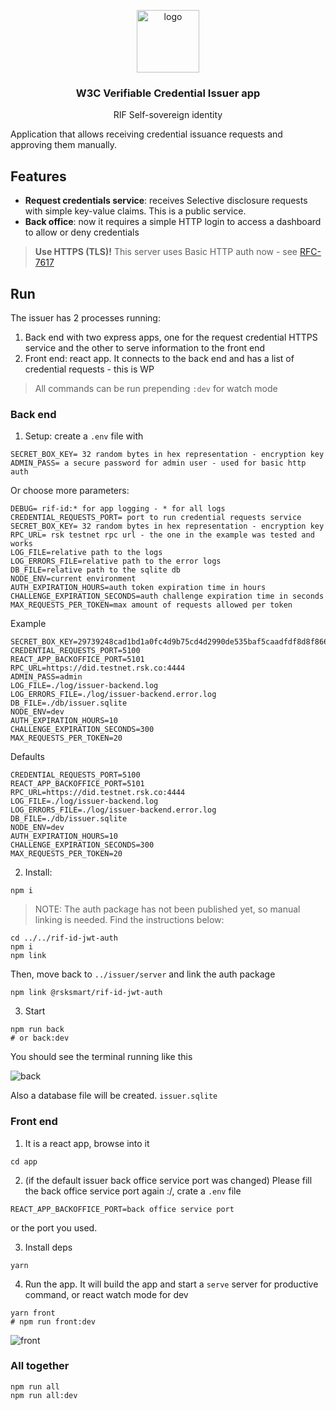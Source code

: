 <p align="middle">
    <img src="https://www.rifos.org/assets/img/logo.svg" alt="logo" height="100" >
</p>
<h3 align="middle">W3C Verifiable Credential Issuer app</h3>
<p align="middle">
    RIF Self-sovereign identity
</p>

Application that allows receiving credential issuance requests and approving them manually.

## Features

- **Request credentials service**: receives Selective disclosure requests with simple key-value claims. This is a public service.
- **Back office**: now it requires a simple HTTP login to access a dashboard to allow or deny credentials

> **Use HTTPS (TLS)!** This server uses Basic HTTP auth now - see [RFC-7617](https://tools.ietf.org/html/rfc7617)

## Run

The issuer has 2 processes running:

1. Back end with two express apps, one for the request credential HTTPS service and the other to serve information to the front end
2. Front end: react app. It connects to the back end and has a list of credential requests - this is WP

> All commands can be run prepending  `:dev` for watch mode

### Back end

1. Setup: create a `.env` file with

  ```
  SECRET_BOX_KEY= 32 random bytes in hex representation - encryption key
  ADMIN_PASS= a secure password for admin user - used for basic http auth
  ```

  Or choose more parameters:

  ```
  DEBUG= rif-id:* for app logging - * for all logs
  CREDENTIAL_REQUESTS_PORT= port to run credential requests service
  SECRET_BOX_KEY= 32 random bytes in hex representation - encryption key
  RPC_URL= rsk testnet rpc url - the one in the example was tested and works
  LOG_FILE=relative path to the logs
  LOG_ERRORS_FILE=relative path to the error logs
  DB_FILE=relative path to the sqlite db
  NODE_ENV=current environment
  AUTH_EXPIRATION_HOURS=auth token expiration time in hours
  CHALLENGE_EXPIRATION_SECONDS=auth challenge expiration time in seconds
  MAX_REQUESTS_PER_TOKEN=max amount of requests allowed per token
  ```

  Example

  ```
  SECRET_BOX_KEY=29739248cad1bd1a0fc4d9b75cd4d2990de535baf5caadfdf8d8f86664aa830c
  CREDENTIAL_REQUESTS_PORT=5100
  REACT_APP_BACKOFFICE_PORT=5101
  RPC_URL=https://did.testnet.rsk.co:4444
  ADMIN_PASS=admin
  LOG_FILE=./log/issuer-backend.log
  LOG_ERRORS_FILE=./log/issuer-backend.error.log
  DB_FILE=./db/issuer.sqlite
  NODE_ENV=dev
  AUTH_EXPIRATION_HOURS=10
  CHALLENGE_EXPIRATION_SECONDS=300
  MAX_REQUESTS_PER_TOKEN=20
  ```

  Defaults

  ```
  CREDENTIAL_REQUESTS_PORT=5100
  REACT_APP_BACKOFFICE_PORT=5101
  RPC_URL=https://did.testnet.rsk.co:4444
  LOG_FILE=./log/issuer-backend.log
  LOG_ERRORS_FILE=./log/issuer-backend.error.log
  DB_FILE=./db/issuer.sqlite
  NODE_ENV=dev
  AUTH_EXPIRATION_HOURS=10
  CHALLENGE_EXPIRATION_SECONDS=300
  MAX_REQUESTS_PER_TOKEN=20
  ```

2. Install:

  ```
  npm i
  ```

  > NOTE: The auth package has not been published yet, so manual linking is needed. Find the instructions below:
  
  ```
  cd ../../rif-id-jwt-auth
  npm i
  npm link
  ```

  Then, move back to `../issuer/server` and link the auth package
  ```
  npm link @rsksmart/rif-id-jwt-auth
  ```

3. Start

  ```
  npm run back
  # or back:dev
  ```

You should see the terminal running like this

![back](./img/back.png)

Also a database file will be created. `issuer.sqlite`

### Front end

1. It is a react app, browse into it

  ```
  cd app
  ```

2. (if the default issuer back office service port was changed) Please fill the back office service port again :/, crate a `.env` file

  ```
  REACT_APP_BACKOFFICE_PORT=back office service port
  ```

  or the port you used.

3. Install deps

  ```
  yarn
  ```

4. Run the app. It will build the app and start a `serve` server for productive command, or react watch mode for dev

  ```
  yarn front
  # npm run front:dev
  ```

![front](./img/front.png)

### All together

```
npm run all
npm run all:dev
```
